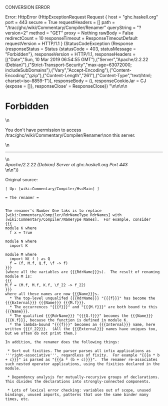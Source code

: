 CONVERSION ERROR

Error: HttpError (HttpExceptionRequest Request {
  host                 = "ghc.haskell.org"
  port                 = 443
  secure               = True
  requestHeaders       = []
  path                 = "/trac/ghc/wiki/Commentary/Compiler/Renamer"
  queryString          = "?version=2"
  method               = "GET"
  proxy                = Nothing
  rawBody              = False
  redirectCount        = 10
  responseTimeout      = ResponseTimeoutDefault
  requestVersion       = HTTP/1.1
}
 (StatusCodeException (Response {responseStatus = Status {statusCode = 403, statusMessage = "Forbidden"}, responseVersion = HTTP/1.1, responseHeaders = [("Date","Sun, 10 Mar 2019 06:54:55 GMT"),("Server","Apache/2.2.22 (Debian)"),("Strict-Transport-Security","max-age=63072000; includeSubDomains"),("Vary","Accept-Encoding"),("Content-Encoding","gzip"),("Content-Length","261"),("Content-Type","text/html; charset=iso-8859-1")], responseBody = (), responseCookieJar = CJ {expose = []}, responseClose' = ResponseClose}) "<!DOCTYPE HTML PUBLIC \"-//IETF//DTD HTML 2.0//EN\">\n<html><head>\n<title>403 Forbidden</title>\n</head><body>\n<h1>Forbidden</h1>\n<p>You don't have permission to access /trac/ghc/wiki/Commentary/Compiler/Renamer\non this server.</p>\n<hr>\n<address>Apache/2.2.22 (Debian) Server at ghc.haskell.org Port 443</address>\n</body></html>\n"))

Original source:

```trac
[ Up: [wiki:Commentary/Compiler/HscMain] ]

= The renamer =


The renamer's Number One taks is to replace [wiki:Commentary/Compiler/RdrNameType RdrNames] with [wiki:Commentary/Compiler/NameType Names].  For example, consider
{{{
module K where
  f x = True

module N where
  import K

module M where
  import N( f ) as Q
  f = (f, M.f, Q.f, \f -> f)
}}}
(where all the variables are {{{RdrName}}}s).  The result of renaming module M is:
{{{
M.f = (M.f, M.f, K.f, \f_22 -> f_22)
}}}
where all these names are now {{{Name}}}s.
  * The top-level unqualifed {{{RdrName}}} "{{{f}}}" has become the {{{External}}} {{{Name}}} {{{M.f}}}.  
  * The occurrences "{{{f}}}" and "{{{M.f}}}" are both bound to this {{{Name}}}.  
  * The qualified {{{RdrName}}} "{{{Q.f}}}" becomes the {{{Name}}} {{{K.f}}}, because the function is defined in module K.  
  * The lambda-bound "{{{f}}}" becomes an {{{Internal}}} name, here written {{{f_22}}}.  (All the {{{External}}} names have uniques too, but we often do not print them.)

In addition, the renamer does the following things:

 * Sort out fixities. The parser parses all infix applications as '''right-associative''', regardless of fixity.  For example "{{{a * b + c}}}" is parsed as "{{{a * (b + c)}}}".  The renamer re-associates such nested operator applications, using the fixities declared in the module.

 * Dependency analysis for mutually-recursive groups of declarations.  This divides the declarations into strongly-connected components.

 * Lots of lexical error checking: variables out of scope, unused bindings, unused imports, patterns that use the same binder many times, etc.

```
